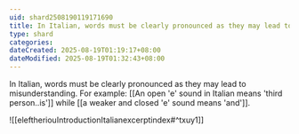 ```yaml
---
uid: shard2508190119171690
title: In Italian, words must be clearly pronounced as they may lead to misunderstanding
type: shard
categories:
dateCreated: 2025-08-19T01:19:17+08:00
dateModified: 2025-08-19T01:32:43+08:00
---
```

In Italian, words must be clearly pronounced as they may lead to misunderstanding. For example: [[An open 'e' sound in Italian means 'third person..is']] while [[a weaker and closed 'e' sound means 'and']]. 

![[eleftheriouIntroductionItalianexcerptindex#^txuy1]]